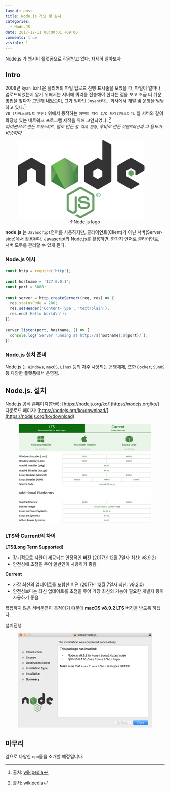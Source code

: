 ```yaml
---
layout: post
title: Node.js 개요 및 설치
categories:
  - Node.JS
date: 2017-12-11 00:00:01 +09:00
comments: true
visible: 1
---
```


Node.js 가 웹서버 플랫폼으로 각광받고 있다. 자세히 알아보자


## Intro
2009년 `Ryan Dahl`은 플리커의 파일 업로드 진행 표시줄을 보았을 때, 파일이 얼마나 업로드되었는지 알기 위해서는 서버에 쿼리를 전송해야 한다는 점을 보고 조금 더 쉬운 방법을 찾다가 고안해 내었으며, 그가 일하던 `Joyent`라는 회사에서 개발 및 운영을 담당하고 있다.[^1] <br/>
`V8 (자바스크립트 엔진)` 위에서 동작하는 `이벤트 처리 I/O 프레임워크이다`. 웹 서버와 같이 확장성 있는 네트워크 프로그램 제작을 위해 고안되었다. [^2] <br/>
*파이썬으로 만든 `트위스티드`, 펄로 만든 `펄 객체 환경`, 루비로 만든 `이벤트머신`과 그 용도가 비슷하다.* <br/>

<figure>
<img src="/assets/posts/20171211/101.png" width="400">
<figcaption align="middle">
&uarr;Node.js logo
</figcaption>
</figure>


**node.js** 는 `Javascript`언어를 사용하지만, 클라이언트(Client)가 아닌 서버(Server-side)에서 활용된다. Javascript와 Node.js를 활용하면, 한가지 언어로 클라이언트, 서버 모두를 관리할 수 있게 된다. <br/>

### Node.js 예시
```javascript
const http = require('http');

const hostname = '127.0.0.1';
const port = 3000;

const server = http.createServer((req, res) => {
  res.statusCode = 200;
  res.setHeader('Content-Type', 'text/plain');
  res.end('Hello World\n');
});

server.listen(port, hostname, () => {
  console.log(`Server running at http://${hostname}:${port}/`);
});
```

### Node.js 설치 준비
Node.js 는 `Windows`, `macOS`, `Linux` 등의 자주 사용되는 운영체제, 또한 `Docker`, `SunOS` 등 다양한 플랫폼에서 운영됨.

<!-- ad -->

## Node.js. 설치
Node.js 공식 홈페이지(한글): [https://nodejs.org/ko/](https://nodejs.org/ko/) <br/>
다운로드 페이지: [https://nodejs.org/ko/download/](https://nodejs.org/ko/download) <br/>

<figure>
<img src="/assets/posts/20171211/102.png" width="700">
<figcaption align="middle">
</figcaption>
</figure>

### LTS와 Current의 차이
**LTS(Long Term Supported)**
- 장기적으로 지원이 제공되는 안정적인 버젼 (2017년 12월 7일자 최신: v8.9.2)
- 안전성에 초점을 두어 일반인이 사용하기 좋음

**Current**
- 가장 최신의 업데이트를 포함한 버젼 (2017년 12월 7일자 최신: v9.2.0)
- 안전성보다는 최신 업데이트를 초점을 두어 가장 최신의 기능이 필요한 개발자 등이 사용하기 좋음

복잡하지 않은 서버운영이 목적이기 떄문에 **macOS v8.9.2 LTS** 버젼을 받도록 하겠다.

설치진행
<figure>
<img src="/assets/posts/20171211/103.png" width="500">
<figcaption align="middle">
</figcaption>
</figure>

## 마무리
앞으로 다양한 `npm`들을 소개할 예정입니다.



[^1]: 출처: [wikipedia](https://ko.wikipedia.org/wiki/Node.js#cite_note-Node.js_pushes_JavaScript_to_the_server-side-3)
[^2]: 출처: [wikipedia](https://ko.wikipedia.org/wiki/Node.js#cite_note-Node.js_pushes_JavaScript_to_the_server-side-3)
